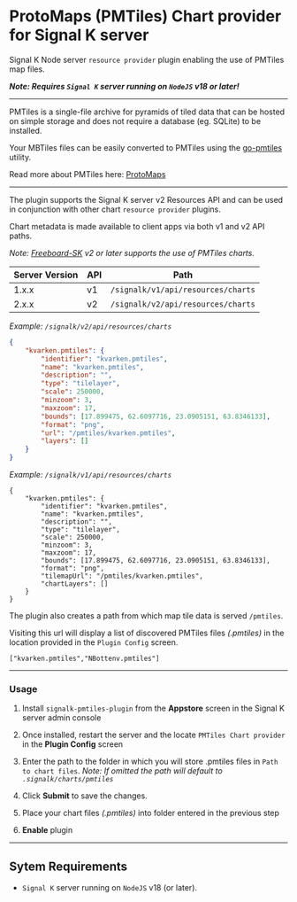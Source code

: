 # ProtoMaps (PMTiles) Chart provider for Signal K server

Signal K Node server `resource provider` plugin enabling the use of PMTiles map files.

_**Note: Requires `Signal K` server running on `NodeJS` v18 or later!**_

---

PMTiles is a single-file archive for pyramids of tiled data that can be hosted on simple storage and does not require a database (eg. SQLite) to be installed.

Your MBTiles files can be easily converted to PMTiles using the [go-pmtiles](https://github.com/protomaps/go-pmtiles/releases) utility.

Read more about PMTiles here: [ProtoMaps](https://protomaps.com/docs/pmtiles)

---

The plugin supports the Signal K server v2 Resources API and can be used in conjunction with other chart `resource provider` plugins.

Chart metadata is made available to client apps via both v1 and v2 API paths.

_Note: [Freeboard-SK](https://www.npmjs.com/package/@signalk/freeboard-sk) v2 or later supports the use of PMTiles charts._

| Server Version | API | Path |
|--- |--- |--- |
| 1.x.x | v1 | `/signalk/v1/api/resources/charts` |
| 2.x.x | v2 | `/signalk/v2/api/resources/charts` |

_Example: `/signalk/v2/api/resources/charts`_
```JSON
{
	"kvarken.pmtiles": {
		"identifier": "kvarken.pmtiles",
		"name": "kvarken.pmtiles",
		"description": "",
		"type": "tilelayer",
		"scale": 250000,
		"minzoom": 3,
		"maxzoom": 17,
		"bounds": [17.899475, 62.6097716, 23.0905151, 63.8346133],
		"format": "png",
		"url": "/pmtiles/kvarken.pmtiles",
		"layers": []
	}
}
```

_Example: `/signalk/v1/api/resources/charts`_
```
{
	"kvarken.pmtiles": {
		"identifier": "kvarken.pmtiles",
		"name": "kvarken.pmtiles",
		"description": "",
		"type": "tilelayer",
		"scale": 250000,
		"minzoom": 3,
		"maxzoom": 17,
		"bounds": [17.899475, 62.6097716, 23.0905151, 63.8346133],
		"format": "png",
		"tilemapUrl": "/pmtiles/kvarken.pmtiles",
		"chartLayers": []
	}
}
```

The plugin also creates a path from which map tile data is served `/pmtiles`.

Visiting this url will display a list of discovered PMTiles files _(.pmtiles)_ in the location provided in the `Plugin Config` screen.  

```
["kvarken.pmtiles","NBottenv.pmtiles"]
```

---
### Usage

1. Install `signalk-pmtiles-plugin` from the **Appstore** screen in the Signal K server admin console

1. Once installed, restart the server and the locate `PMTiles Chart provider` in the **Plugin Config** screen

1. Enter the path to the folder in which you will store .pmtiles files in `Path to chart files`. _Note: If omitted the path will default to `.signalk/charts/pmtiles`_

1. Click **Submit** to save the changes.

1. Place your chart files _(.pmtiles)_ into folder entered in the previous step

1. **Enable** plugin

---

## Sytem Requirements

- `Signal K` server running on `NodeJS` v18 (or later).
